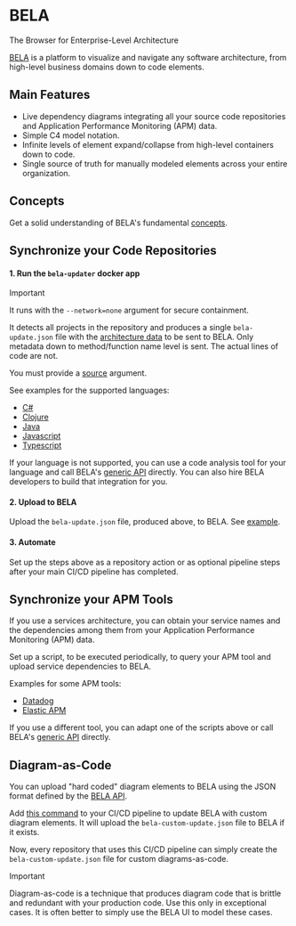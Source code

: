 # BELA
The Browser for Enterprise-Level Architecture

[BELA](https://jux.house/bela) is a platform to visualize and navigate any software architecture, from high-level business domains down to code elements.


## Main Features

- Live dependency diagrams integrating all your source code repositories and Application Performance Monitoring (APM) data.
- Simple C4 model notation.
- Infinite levels of element expand/collapse from high-level containers down to code.
- Single source of truth for manually modeled elements across your entire organization.


## Concepts

Get a solid understanding of BELA's fundamental [concepts](/Concepts.md).


## Synchronize your Code Repositories

#### 1. Run the `bela-updater` docker app

> [!IMPORTANT]
> It runs with the `--network=none` argument for secure containment.
   
It detects all projects in the repository and produces a single `bela-update.json` file with the [architecture data](/Concepts.md#ecds) to be sent to BELA. Only metadata down to method/function name level is sent. The actual lines of code are not.

You must provide a [source](/Concepts.md#sources) argument.

See examples for the supported languages:
 - [C#](/updaters/.NET.md)
 - [Clojure](/updaters/Clojure.md)
 - [Java](/updaters/Java.md)
 - [Javascript](/updaters/Typescript.md)
 - [Typescript](/updaters/Typescript.md)

If your language is not supported, you can use a code analysis tool for your language and call BELA's [generic API](API.md) directly. You can also hire BELA developers to build that integration for you.
 
#### 2. Upload to BELA

Upload the `bela-update.json` file, produced above, to BELA. See [example](/updaters/reference/upload-example.md).

#### 3. Automate

Set up the steps above as a repository action or as optional pipeline steps after your main CI/CD pipeline has completed.


## Synchronize your APM Tools

If you use a services architecture, you can obtain your service names and the dependencies among them from your Application Performance Monitoring (APM) data.

Set up a script, to be executed periodically, to query your APM tool and upload service dependencies to BELA.

Examples for some APM tools:
- [Datadog](/updaters/Datadog.js)
- [Elastic APM](/updaters/Elastic-apm.js)
  
If you use a different tool, you can adapt one of the scripts above or call BELA's [generic API](API.md) directly.


## Diagram-as-Code

You can upload "hard coded" diagram elements to BELA using the JSON format defined by the [BELA API](API.md).

Add [this command](/updaters/reference/upload-example.md#uploading-diagrams-as-code) to your CI/CD pipeline to update BELA with custom diagram elements. It will upload the `bela-custom-update.json` file to BELA if it exists.

Now, every repository that uses this CI/CD pipeline can simply create the `bela-custom-update.json` file for custom diagrams-as-code.

> [!IMPORTANT]
> Diagram-as-code is a technique that produces diagram code that is brittle and redundant with your production code. Use this only in exceptional cases. It is often better to simply use the BELA UI to model these cases.
